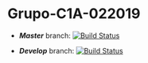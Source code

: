 # Grupo-C1A-022019

* ***Master*** branch: [![Build Status](https://travis-ci.com/dapp-unq/Grupo-C1A-022019.svg?branch=master)](https://travis-ci.com/dapp-unq/Grupo-C1A-022019)

* ***Develop*** branch: [![Build Status](https://travis-ci.com/dapp-unq/Grupo-C1A-022019.svg?branch=develop)](https://travis-ci.com/dapp-unq/Grupo-C1A-022019)

